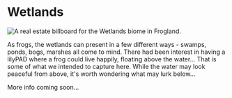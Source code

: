 # Wetlands

![A real estate billboard for the Wetlands biome in Frogland. ](https://imgur.com/iy70Yoz.jpg)

As frogs, the wetlands can present in a few different ways - swamps, ponds, bogs, marshes all come to mind. There had been interest in having a lilyPAD where a frog could live happily, floating above the water... That is some of what we intended to capture here. While the water may look peaceful from above, it's worth wondering what may lurk below...

More info coming soon...
